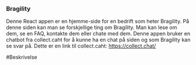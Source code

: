 ### Bragility

Denne React appen er en hjemme-side for en bedrift som heter Bragility. På denne siden kan man se forskjellige ting om Bragility. Man kan lese om dem, se en FAQ, kontakte dem eller chate med dem. Denne appen bruker en chatbot fra collect.caht for å kunne ha en chat på siden og som Bragility kan se svar på. Dette er en link til collect.caht: https://collect.chat/


#Beskrivelse

